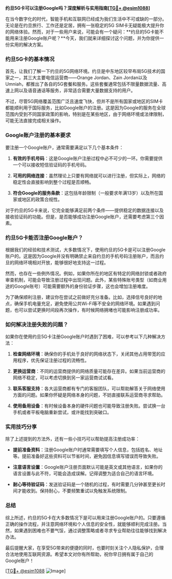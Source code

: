 **约旦5G卡可以注册Google吗？深度解析与实用指南[[TG💪+ @esim1088](https://t.me/s/esim1088)]**

在当今数字化的时代，智能手机和互联网已经成为我们生活中不可或缺的一部分。无论是在约旦旅行、工作还是定居，拥有一张稳定的5G SIM卡无疑能极大提升你的网络体验。然而，对于一些用户来说，可能会有一个疑问：**约旦的5G卡能不能用来注册Google账户呢？**今天，我们就来详细探讨这个问题，并为你提供一份实用的解决方案。

### 约旦5G卡的基本情况

首先，让我们了解一下约旦的5G网络环境。约旦是中东地区较早布局5G技术的国家之一，其三大主要电信运营商——Orange Jordan、Zain Jordan以及Umniah，都推出了各自的5G套餐和服务。这些套餐通常包括不限量数据流量、高速上网以及语音通话等服务，非常适合需要大量数据支持的用户。

不过，尽管5G网络覆盖范围广泛且速度飞快，但并不是所有国家或地区的SIM卡都能顺利用于国际服务，比如Google账户的注册。这是因为Google的服务在全球范围内受到不同国家政策的影响，特别是在某些地区，由于网络环境或法律限制，可能无法直接完成相关操作。

### Google账户注册的基本要求

要注册一个Google账户，通常需要满足以下几个基本条件：

1. **有效的手机号码**：这是Google账户注册过程中必不可少的一环。你需要提供一个可以接收短信验证码的手机号码。
   
2. **可用的网络连接**：虽然理论上只要有网络就可以进行注册，但实际上，网络的稳定性会直接影响到整个过程是否顺畅。

3. **符合Google的服务条款**：这包括年龄限制（一般要求年满13岁）以及所在国家或地区的政策合规性。

对于约旦的5G卡来说，它完全能够满足前两个条件——提供稳定的数据连接以及接收验证码的功能。但是，是否能够成功注册Google账户，还需要考虑第三个因素。

### 约旦5G卡能否注册Google账户？

根据我们的经验和技术测试，大多数情况下，使用约旦的5G卡是可以注册Google账户的。这是因为Google并没有明确禁止来自约旦的手机号码注册账户，而且约旦的网络环境相对开放，能够很好地支持这一过程。

然而，也存在一些例外情况。例如，如果你所在的地区有特定的网络封锁或者政府审查机制，可能会导致注册过程中出现问题。此外，某些特殊账号类型（如商业用途的Google账号）可能需要额外的身份验证步骤，这也会增加注册难度。

为了确保顺利注册，建议你在尝试之前做好充分准备。比如，选择信号良好的地点，确保手机电量充足，避免使用公共Wi-Fi等不安全的网络环境。如果遇到问题，也可以尝试更换时间段再次操作，有时候网络拥堵也可能影响注册成功率。

### 如何解决注册失败的问题？

如果你在使用约旦5G卡注册Google账户时遇到了困难，可以参考以下几种解决方法：

1. **检查网络环境**：确保你的手机处于良好的网络状态下，关闭其他占用带宽的应用程序，优先保证注册过程的流畅性。

2. **更换运营商**：不同的运营商提供的网络质量可能存在差异。如果当前运营商的网络不稳定，可以考虑切换到另一家运营商试试看。

3. **联系客服支持**：各大运营商都有专门的客服团队，可以帮助解答关于网络使用方面的问题。如果你怀疑是网络本身的问题，不妨直接联系运营商寻求帮助。

4. **使用备用设备**：有时候设备本身的硬件问题也可能导致注册失败。尝试换一台手机或者平板电脑重新尝试，或许能找到突破口。

### 实用技巧分享

除了上述提到的方法外，还有一些小技巧可以帮助提高注册成功率：

- **提前准备资料**：注册Google账户时通常需要填写个人信息，包括姓名、地址等。提前准备好这些资料可以节省时间，避免因信息填写错误而导致失败。
  
- **注意语言设置**：Google账户注册页面默认可能是英文或其他语言，如果你的语言设置与此不符，可能会造成误解。记得调整为适合自己的语言环境。

- **耐心等待验证码**：发送验证码是一个随机的过程，有时需要几分钟甚至更长时间才能收到。保持耐心，不要频繁重试以免触发系统限制。

### 总结

综上所述，约旦的5G卡在大多数情况下是可以用来注册Google账户的。只要遵循正确的操作流程，并注意网络环境和个人信息的安全性，就能够顺利完成注册。当然，如果遇到困难也不要气馁，通过调整策略或者寻求专业帮助往往能够找到解决办法。

最后提醒大家，在享受5G带来的便捷的同时，也要时刻关注个人隐私保护，合理合法地使用互联网资源。希望本文对你有所帮助，祝你早日拥有属于自己的Google账户！

[[TG💪+ @esim1088](https://t.me/s/esim1088) ![Image](https://i.postimg.cc/4NQfJmqS/Snipaste-2025-05-13-00-14-12.png)]